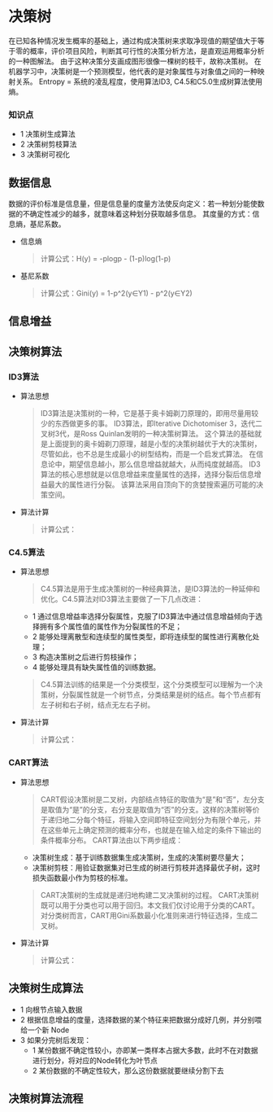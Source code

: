 # 决策树
在已知各种情况发生概率的基础上，通过构成决策树来求取净现值的期望值大于等于零的概率，评价项目风险，判断其可行性的决策分析方法，是直观运用概率分析的一种图解法。
由于这种决策分支画成图形很像一棵树的枝干，故称决策树。
在机器学习中，决策树是一个预测模型，他代表的是对象属性与对象值之间的一种映射关系。
Entropy = 系统的凌乱程度，使用算法ID3, C4.5和C5.0生成树算法使用熵。
### 知识点
* 1 决策树生成算法
* 2 决策树剪枝算法
* 3 决策树可视化

## 数据信息
数据的评价标准是信息量，但是信息量的度量方法使反向定义：若一种划分能使数据的不确定性减少的越多，就意味着这种划分获取越多信息。
其度量的方式：信息熵，基尼系数。

* 信息熵
  > 计算公式：H(y) = -plogp - (1-p)log(1-p)
* 基尼系数
  > 计算公式：Gini(y) = 1-p^2(y∈Y1) - p^2(y∈Y2)

## 信息增益


## 决策树算法

### ID3算法
*  算法思想
   >ID3算法是决策树的一种，它是基于奥卡姆剃刀原理的，即用尽量用较少的东西做更多的事。
ID3算法，即Iterative Dichotomiser 3，迭代二叉树3代，是Ross Quinlan发明的一种决策树算法。
这个算法的基础就是上面提到的奥卡姆剃刀原理，越是小型的决策树越优于大的决策树，尽管如此，也不总是生成最小的树型结构，而是一个启发式算法。
在信息论中，期望信息越小，那么信息增益就越大，从而纯度就越高。
ID3算法的核心思想就是以信息增益来度量属性的选择，选择分裂后信息增益最大的属性进行分裂。
该算法采用自顶向下的贪婪搜索遍历可能的决策空间。

* 算法计算
    >计算公式：
### C4.5算法
*  算法思想
   >C4.5算法是用于生成决策树的一种经典算法，是ID3算法的一种延伸和优化。C4.5算法对ID3算法主要做了一下几点改进：
   + 1 通过信息增益率选择分裂属性，克服了ID3算法中通过信息增益倾向于选择拥有多个属性值的属性作为分裂属性的不足；
   + 2 能够处理离散型和连续型的属性类型，即将连续型的属性进行离散化处理；
   + 3 构造决策树之后进行剪枝操作；
   + 4 能够处理具有缺失属性值的训练数据。

   >C4.5算法训练的结果是一个分类模型，这个分类模型可以理解为一个决策树，分裂属性就是一个树节点，分类结果是树的结点。每个节点都有左子树和右子树，结点无左右子树。

* 算法计算
    >计算公式：
### CART算法
*  算法思想
   >CART假设决策树是二叉树，内部结点特征的取值为“是”和“否”，左分支是取值为“是”的分支，右分支是取值为“否”的分支。这样的决策树等价于递归地二分每个特征，将输入空间即特征空间划分为有限个单元，并在这些单元上确定预测的概率分布，也就是在输入给定的条件下输出的条件概率分布。
CART算法由以下两步组成：
   + 决策树生成：基于训练数据集生成决策树，生成的决策树要尽量大；
   + 决策树剪枝：用验证数据集对已生成的树进行剪枝并选择最优子树，这时损失函数最小作为剪枝的标准。

   >CART决策树的生成就是递归地构建二叉决策树的过程。
   CART决策树既可以用于分类也可以用于回归。本文我们仅讨论用于分类的CART。对分类树而言，CART用Gini系数最小化准则来进行特征选择，生成二叉树。

* 算法计算
    >计算公式：

## 决策树生成算法
* 1 向根节点输入数据
* 2 根据信息增益的度量，选择数据的某个特征来把数据分成好几例，并分别喂给一个新 Node
* 3 如果分完树后发现：
  * 1 某份数据不确定性较小，亦即某一类样本占据大多数，此时不在对数据进行划分，将对应的Node转化为叶节点
  * 2 某份数据的不确定性较大，那么这份数据就要继续分割下去

## 决策树算法流程
















